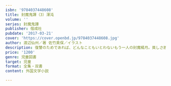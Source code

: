 ```yaml
---
isbn: '9784037448608'
title: 封魔鬼譚（3）渾沌
volume: ''
series: 封魔鬼譚
publisher: 偕成社
pubdate: '2017-03-21'
cover: 'https://cover.openbd.jp/9784037448608.jpg'
author: 渡辺仙州／著 佐竹美保／イラスト
description: 復讐のためであれば、どんなこともいとわないもう一人の封魔楊月。貧しさ故に封魔開発のための実験台にされた思い出がよみがえる。
price: '1200'
genre: 児童図書
target: 児童
format: 全集・双書
content: 外国文学小説

---
```

